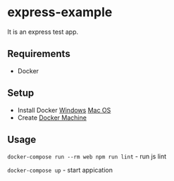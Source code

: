 express-example
===============

It is an express test app.


Requirements
------------

- Docker


Setup
-----

* Install Docker [Windows](https://docs.docker.com/engine/installation/windows/) [Mac OS](https://docs.docker.com/engine/installation/mac/)
* Create [Docker Machine](https://docs.docker.com/machine/get-started/)


Usage
-----

`docker-compose run --rm web npm run lint` - run js lint

`docker-compose up` - start appication
